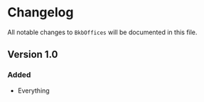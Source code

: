 # Changelog

All notable changes to `BkbOffices` will be documented in this file.

## Version 1.0

### Added
- Everything
